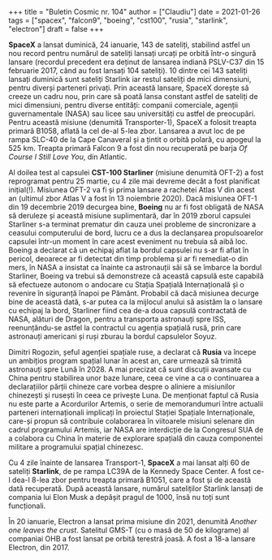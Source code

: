 +++
title = "Buletin Cosmic nr. 104"
author = ["Claudiu"]
date = 2021-01-26
tags = ["spacex", "falcon9", "boeing", "cst100", "rusia", "starlink", "electron"]
draft = false
+++

**SpaceX** a lansat duminică, 24 ianuarie, 143 de sateliți, stabilind astfel un nou record pentru numărul de sateliți lansați urcați pe orbită într-o singură lansare (recordul precedent era deținut de lansarea indiană PSLV-C37 din 15 februarie 2017, când au fost lansați 104 sateliți). 10 dintre cei 143 sateliți lansați duminică sunt sateliți Starlink iar restul sateliți de mici dimensiuni, pentru diverși parteneri privați. Prin această lansare, SpaceX dorește să creeze un cadru nou, prin care să poată lansa constant astfel de sateliți de mici dimensiuni, pentru diverse entități: companii comerciale, agenții guvernamentale (NASA) sau licee sau universități cu astfel de preocupări. Pentru această misiune (denumită Transporter-1), SpaceX a folosit treapta primară B1058, aflată la cel de-al 5-lea zbor. Lansarea a avut loc de pe rampa SLC-40 de la Cape Canaveral și a țintit o orbită polară, cu apogeul la 525 km. Treapta primară Falcon 9 a fost din nou recuperată pe barja _Of Course I Still Love You_, din Atlantic.

Al doilea test al capsulei **CST-100 Starliner** (misiune denumită OFT-2) a fost reprogramat pentru 25 martie, cu 4 zile mai devreme decât a fost planificat inițial(!). Misiunea OFT-2 va fi și prima lansare a rachetei Atlas V din acest an (ultimul zbor Atlas V a fost în 13 noiembrie 2020). Dacă misiunea OFT-1 din 19 decembrie 2019 decurgea bine, **Boeing** nu ar fi fost obligată de NASA să deruleze și această misiune suplimentară, dar în 2019 zborul capsulei Starliner s-a terminat prematur din cauza unei probleme de sincronizare a ceasului computerului de bord, lucru ce a dus la declanșarea propulsoarelor capsulei într-un moment în care acest eveniment nu trebuia să aibă loc. Boeing a declarat că un echipaj aflat la bordul capsulei nu s-ar fi aflat în pericol, deoarece ar fi detectat din timp problema și ar fi remediat-o din mers, în NASA a insistat ca înainte ca astronauții săi să se îmbarce la bordul Starliner, Boeing va trebui să demonstreze că această capsulă este capabilă să efectueze autonom o andocare cu Stația Spațială Internațională și o revenire în siguranță înapoi pe Pământ. Probabil că dacă misiunea decurge bine de această dată, s-ar putea ca la mijlocul anului să asistăm la o lansare cu echipaj la bord, Starliner fiind cea de-a doua capsulă contractată de NASA, alături de Dragon, pentru a transporta astronauți spre ISS, reenunțându-se astfel la contractul cu agenția spațială rusă, prin care astronauți americani și ruși zburau la bordul capsulelor Soyuz.

Dimitri Rogozin, șeful agenției spațiale ruse, a declarat că **Rusia** va începe un ambițios program spațial lunar în acest an, care urmează să trimită astronauți spre Lună în 2028. A mai precizat că sunt discuții avansate cu China pentru stabilirea unor baze lunare, ceea ce vine a ca o continuarea a declarațiilor părții chineze care vorbea despre o aliniere a misiunilor chinezești și rusești în ceea ce privește Luna. De menționat faptul că Rusia nu este parte a Acordurilor Artemis, o serie de memorandumuri între actualii parteneri internaționali implicați în proiectul Stației Spațiale Internaționale, care-și propun să contribuie colaborarea în viitoarele misiuni selenare din cadrul programului Artemis, iar NASA are interdicție de la Congresul SUA de a colabora cu China în materie de explorare spațială din cauza componentei militare a programului spațial chinezesc.

Cu 4 zile înainte de lansarea Transport-1, **SpaceX** a mai lansat alți 60 de sateliți **Starlink**, de pe rampa LC39A de la Kennedy Space Center. A fost ce-l dea-l 8-lea zbor pentru treapta primară B1051, care a fost și de această dată recuperată. După această lansare, numărul sateliților Starlink lansați de compania lui Elon Musk a depășit pragul de 1000, însă nu toți sunt funcționali.

În 20 ianuarie, Electron a lansat prima misiune din 2021, denumită _Another one leaves the crust_. Satelitul GMS-T (cu o masă de 50 de kilograme) al companiai OHB a fost lansat pe orbită terestră joasă. A fost a 18-a lansare Electron, din 2017.